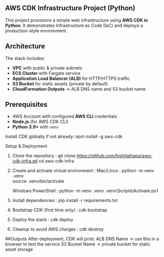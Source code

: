 ## AWS CDK Infrastructure Project (Python)

This project provisions a simple web infrastructure using **AWS CDK in Python**.
It demonstrates Infrastructure as Code (IaC) and deploys a production-style environment.

## Architecture
The stack includes:
- **VPC** with public & private subnets
- **ECS Cluster** with Fargate service
- **Application Load Balancer (ALB)** for HTTP/HTTPS traffic
- **S3 Bucket** for static assets (private by default)
- **CloudFormation Outputs** → ALB DNS name and S3 bucket name

## Prerequisites
- AWS Account with configured **AWS CLI** credentials
- **Node.js** (for AWS CDK CLI)
- **Python 3.9+** with `venv`

Install CDK globally if not already:
npm install -g aws-cdk


Setup & Deployment

1. Clone the repository :
   git clone https://github.com/hishilathapa/aws-cdk-infra.git   cd aws-cdk-infra

2. Create and activate virtual environment :
    Mac/Linux : python -m venv .venv  
                source .venv/bin/activate
   
    Windows PowerShell : python -m venv .venv
                        .venv\Scripts\Activate.ps1   

4. Install dependencies :
    pip install -r requirements.txt

5. Bootstrap CDK (first time only) :
    cdk bootstrap

6. Deploy the stack :
    cdk deploy

7. Cleanup to avoid AWS charges :
    cdk destroy

##Outputs
After deployment, CDK will print:
ALB DNS Name → use this in a browser to test the service
S3 Bucket Name → private bucket for static asset storage



